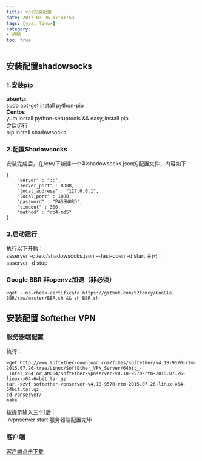 ```yaml
---
title: vps安装配置
date: 2017-03-26 17:41:53
tags: [vps, linux]
category: 
- 折腾
toc: true
---
```

## 安装配置shadowsocks ##
### 1.安装pip ###
**ubuntu**:  
    sudo apt-get install python-pip  
**Centos**  
    yum install python-setuptools && easy_install pip  
之后运行  
    pip install shadowsocks  
### 2.配置Shadowsocks ###
安装完成后，在/etc/下新建一个叫shadowsocks.json的配置文件，内容如下：
```
{
	"server" : "::",
	"server_port" : 8388,
	"local_address" : "127.0.0.1",
	"local_port" : 1080,
	"password" : "PASSWORD",
	"timeout" : 300,
	"method" : "rc4-md5"
}
```
### 3.启动运行 ###
执行以下开启：  
    ssserver -c /etc/shadowsocks.json --fast-open -d start
关闭：  
    ssserver -d stop
### Google BBR 非openvz加速（非必须） ###
    wget --no-check-certificate https://github.com/52fancy/GooGle-BBR/raw/master/BBR.sh && sh BBR.sh
## 安装配置 Softether VPN ##
### 服务器端配置 ##
执行：  
```
wget http://www.softether-download.com/files/softether/v4.18-9570-rtm-2015.07.26-tree/Linux/SoftEther_VPN_Server/64bit_-_Intel_x64_or_AMD64/softether-vpnserver-v4.18-9570-rtm-2015.07.26-linux-x64-64bit.tar.gz
tar -xzvf softether-vpnserver-v4.18-9570-rtm-2015.07.26-linux-x64-64bit.tar.gz
cd vpnserver/
make
```
按提示输入三个1后：  
    ./vpnserver start
服务器端配置完毕
### 客户端 ###
[客户端点击下载](http://www.softether-download.com/files/softether/v4.18-9570-rtm-2015.07.26-tree/Windows/Admin_Tools/VPN_Server_Manager_and_Command-line_Utility_Package/softether-vpn_admin_tools-v4.18-9570-rtm-2015.07.26-win32.zip)

